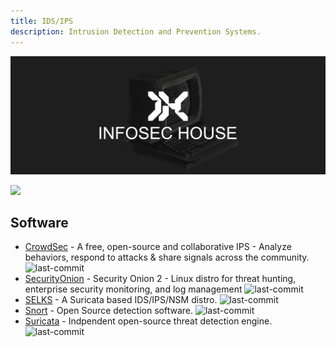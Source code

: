 ```yaml
---
title: IDS/IPS
description: Intrusion Detection and Prevention Systems.
---
```


![](/assets/headers/header-logo.png)

![](https://img.shields.io/badge/Tools%20%26%20Resources%20Available-5-757575?style=for-the-badge)

## Software

* [CrowdSec](https://github.com/crowdsecurity/crowdsec) - A free, open-source and collaborative IPS - Analyze behaviors, respond to attacks & share signals across the community. ![last-commit](https://img.shields.io/github/last-commit/crowdsecurity/crowdsec?style=flat)
* [SecurityOnion](https://github.com/Security-Onion-Solutions/securityonion) - Security Onion 2 - Linux distro for threat hunting, enterprise security monitoring, and log management ![last-commit](https://img.shields.io/github/last-commit/Security-Onion-Solutions/securityonion?style=flat)
* [SELKS](https://github.com/StamusNetworks/SELKS) - A Suricata based IDS/IPS/NSM distro. ![last-commit](https://img.shields.io/github/last-commit/StamusNetworks/SELKS?style=flat)
* [Snort](https://github.com/snort3/snort3) - Open Source detection software. ![last-commit](https://img.shields.io/github/last-commit/snort3/snort3?style=flat)
* [Suricata](https://github.com/OISF/suricata) - Indpendent open-source threat detection engine. ![last-commit](https://img.shields.io/github/last-commit/OISF/suricata?style=flat)
